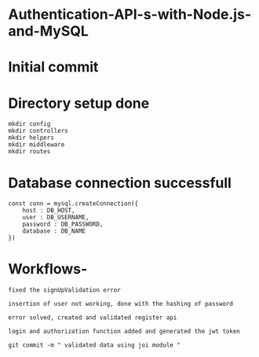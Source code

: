 # Authentication-API-s-with-Node.js-and-MySQL

# Initial commit

# Directory setup done
```
mkdir config
mkdir controllers
mkdir helpers
mkdir middleware
mkdir routes
```

# Database connection successfull

```
const conn = mysql.createConnection({
	host : DB_HOST,
	user : DB_USERNAME,
	password : DB_PASSWORD,
	database : DB_NAME
})
```

# Workflows-

```
fixed the signUpValidation error
```
```
insertion of user not working, done with the hashing of password
```
```
error solved, created and validated register api
```
```
login and authorization function added and generated the jwt token
```

```
git commit -m " validated data using joi module "
```